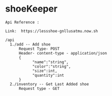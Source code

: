 # shoeKeeper


    Api Reference :
    
    Link:  https://lessshoe-gnllusatmu.now.sh 
    
    /api
      1./add -- Add shoe
          Request Type- POST
          Header- content-type - application/json
          {
	            "name":"string",
	            "color":"string",
	            "size":int,
	            "quantity":int
          }
      2./inventory -- Get Last Added shoe 
          Request type - GET
      
     
